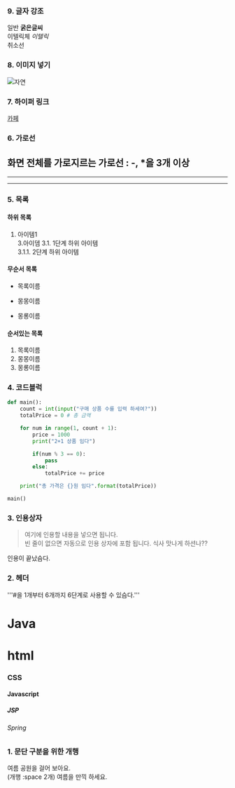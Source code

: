 ### 9. 글자 강조
일반 **굵은글씨**  
이텔릭체 *이텔릭*  
취소선

### 8. 이미지 넣기
![자연]()
### 7. 하이퍼 링크
[카페](https://cafe.daum.net/pcwk)

### 6. 가로선
화면 전체를 가로지르는 가로선  : -, *을 3개 이상
---
***
---

### 5. 목록
#### 하위 목록
1. 아이템1  
3.아이뎀
  3.1. 1단계 하위 아이템  
3.1.1. 2단계 하위 아이템  
#### 무순서 목록
* 목록이름
- 몽몽이름
+ 몽롱이름

#### 순서있는 목록
1. 목록이름
1. 몽몽이름
1. 몽롱이름 

### 4. 코드블럭
``` python
def main():
    count = int(input("구매 상품 수를 입력 하세여?"))
    totalPrice = 0 # 총 금액

    for num in range(1, count + 1):
        price = 1000
        print("2+1 상품 임다")

        if(num % 3 == 0):
            pass
        else:
            totalPrice += price

    print("총 가격은 {}원 임다".format(totalPrice))

main()
```

### 3. 인용상자
> 여기에 인용할 내용을 넣으면 됩니다.  
> 빈 줄이 없으면 자동으로 인용 상자에 포함 됩니다.
> 식사 맛나게 하션나??

인용이 끝났슴다.


### 2. 헤더
'''#을 1개부터 6개까지 6단계로 사용할 수 있슴다.'''
# Java
# html
### CSS
#### Javascript
##### JSP
###### Spring

### 1. 문단 구분을 위한 개행
여름 공원을 걸어 보아요.  
(개행 :space 2개)
여름을 만끽 하세요.
